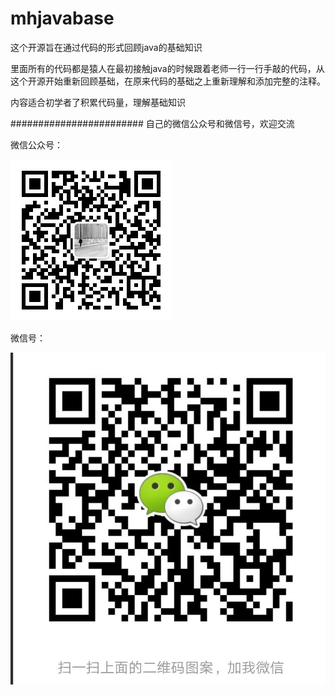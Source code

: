 # mhjavabase

这个开源旨在通过代码的形式回顾java的基础知识

里面所有的代码都是猿人在最初接触java的时候跟着老师一行一行手敲的代码，从这个开源开始重新回顾基础，在原来代码的基础之上重新理解和添加完整的注释。

内容适合初学者了积累代码量，理解基础知识




########################
自己的微信公众号和微信号，欢迎交流



微信公众号：

![image](https://github.com/18792647864/mhjavabase/blob/master/mywechatpublicnumber.jpg)



微信号：

![image](https://github.com/18792647864/mhjavabase/blob/master/mywechat.jpg)



